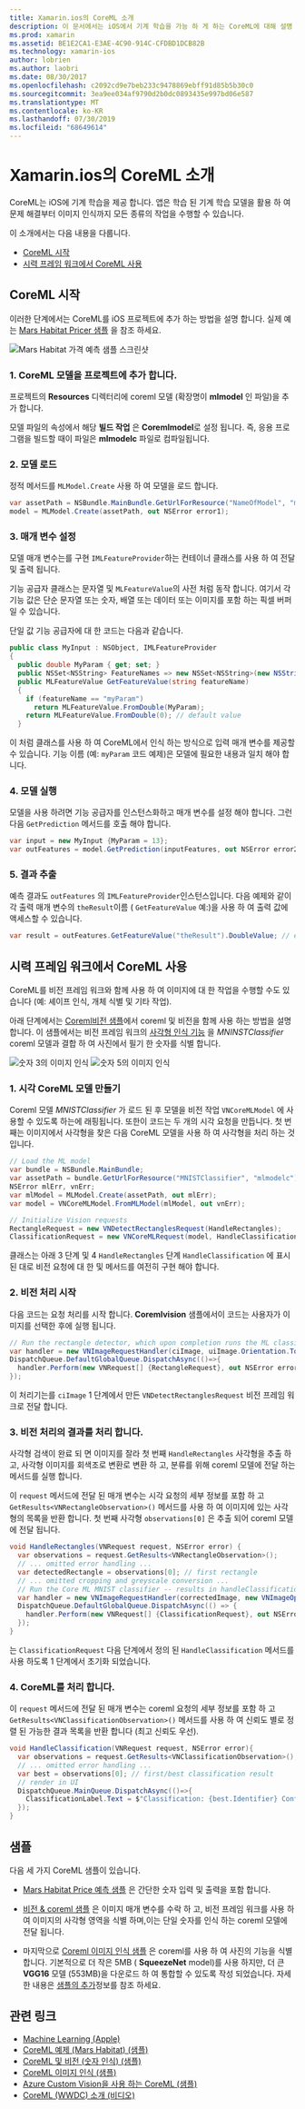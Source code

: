 ```yaml
---
title: Xamarin.ios의 CoreML 소개
description: 이 문서에서는 iOS에서 기계 학습을 가능 하 게 하는 CoreML에 대해 설명 합니다. 이 문서에서는 CoreML를 시작 하는 방법과 비전 프레임 워크에서이를 사용 하는 방법을 설명 합니다.
ms.prod: xamarin
ms.assetid: BE1E2CA1-E3AE-4C90-914C-CFDBD1DCB82B
ms.technology: xamarin-ios
author: lobrien
ms.author: laobri
ms.date: 08/30/2017
ms.openlocfilehash: c2092cd9e7beb233c9478869ebff91d85b5b30c0
ms.sourcegitcommit: 3ea9ee034af9790d2b0dc0893435e997bd06e587
ms.translationtype: MT
ms.contentlocale: ko-KR
ms.lasthandoff: 07/30/2019
ms.locfileid: "68649614"
---
```

# <a name="introduction-to-coreml-in-xamarinios"></a>Xamarin.ios의 CoreML 소개

CoreML는 iOS에 기계 학습을 제공 합니다. 앱은 학습 된 기계 학습 모델을 활용 하 여 문제 해결부터 이미지 인식까지 모든 종류의 작업을 수행할 수 있습니다.

이 소개에서는 다음 내용을 다룹니다.

- [CoreML 시작](#coreml)
- [시력 프레임 워크에서 CoreML 사용](#coremlvision)

<a name="coreml" />

## <a name="getting-started-with-coreml"></a>CoreML 시작

이러한 단계에서는 CoreML를 iOS 프로젝트에 추가 하는 방법을 설명 합니다. 실제 예는 [Mars Habitat Pricer 샘플](https://docs.microsoft.com/samples/xamarin/ios-samples/ios12-marshabitatcoremltimer/) 을 참조 하세요.

![Mars Habitat 가격 예측 샘플 스크린샷](coreml-images/marspricer-heading.png)

### <a name="1-add-the-coreml-model-to-the-project"></a>1. CoreML 모델을 프로젝트에 추가 합니다.

프로젝트의 **Resources** 디렉터리에 coreml 모델 (확장명이 **mlmodel** 인 파일)을 추가 합니다. 

모델 파일의 속성에서 해당 **빌드 작업** 은 **Coremlmodel**로 설정 됩니다. 즉, 응용 프로그램을 빌드할 때이 파일은 **mlmodelc** 파일로 컴파일됩니다.

### <a name="2-load-the-model"></a>2. 모델 로드

정적 메서드를 `MLModel.Create` 사용 하 여 모델을 로드 합니다.

```csharp
var assetPath = NSBundle.MainBundle.GetUrlForResource("NameOfModel", "mlmodelc");
model = MLModel.Create(assetPath, out NSError error1);
```

### <a name="3-set-the-parameters"></a>3. 매개 변수 설정

모델 매개 변수는를 구현 `IMLFeatureProvider`하는 컨테이너 클래스를 사용 하 여 전달 및 출력 됩니다.

기능 공급자 클래스는 문자열 및 `MLFeatureValue`의 사전 처럼 동작 합니다. 여기서 각 기능 값은 단순 문자열 또는 숫자, 배열 또는 데이터 또는 이미지를 포함 하는 픽셀 버퍼 일 수 있습니다.

단일 값 기능 공급자에 대 한 코드는 다음과 같습니다.

```csharp
public class MyInput : NSObject, IMLFeatureProvider
{
  public double MyParam { get; set; }
  public NSSet<NSString> FeatureNames => new NSSet<NSString>(new NSString("myParam"));
  public MLFeatureValue GetFeatureValue(string featureName)
  {
    if (featureName == "myParam")
      return MLFeatureValue.FromDouble(MyParam);
    return MLFeatureValue.FromDouble(0); // default value
  }
```

이 처럼 클래스를 사용 하 여 CoreML에서 인식 하는 방식으로 입력 매개 변수를 제공할 수 있습니다. 기능 이름 (예: `myParam` 코드 예제)은 모델에 필요한 내용과 일치 해야 합니다.

### <a name="4-run-the-model"></a>4. 모델 실행

모델을 사용 하려면 기능 공급자를 인스턴스화하고 매개 변수를 설정 해야 합니다. 그런 다음 `GetPrediction` 메서드를 호출 해야 합니다.

```csharp
var input = new MyInput {MyParam = 13};
var outFeatures = model.GetPrediction(inputFeatures, out NSError error2);
```

### <a name="5-extract-the-results"></a>5. 결과 추출

예측 결과도 `outFeatures` 의 `IMLFeatureProvider`인스턴스입니다. 다음 예제와 같이 각 출력 매개 변수의 `theResult`이름 ( `GetFeatureValue` 예:)을 사용 하 여 출력 값에 액세스할 수 있습니다.

```csharp
var result = outFeatures.GetFeatureValue("theResult").DoubleValue; // eg. 6227020800
```

<a name="coremlvision" />

## <a name="using-coreml-with-the-vision-framework"></a>시력 프레임 워크에서 CoreML 사용

CoreML를 비전 프레임 워크와 함께 사용 하 여 이미지에 대 한 작업을 수행할 수도 있습니다 (예: 셰이프 인식, 개체 식별 및 기타 작업).

아래 단계에서는 [Coreml비전 샘플](https://docs.microsoft.com/samples/xamarin/ios-samples/ios11-coremlvision)에서 coreml 및 비전을 함께 사용 하는 방법을 설명 합니다. 이 샘플에서는 비전 프레임 워크의 [사각형 인식 기능](~/ios/platform/introduction-to-ios11/vision.md#rectangles) 을 _MNINSTClassifier_ coreml 모델과 결합 하 여 사진에서 필기 한 숫자를 식별 합니다.

![숫자 3의 이미지 인식](coreml-images/vision3.png) ![숫자 5의 이미지 인식](coreml-images/vision5.png)

### <a name="1-create-a-vision-coreml-model"></a>1. 시각 CoreML 모델 만들기

Coreml 모델 _MNISTClassifier_ 가 로드 된 후 모델을 비전 작업 `VNCoreMLModel` 에 사용할 수 있도록 하는에 래핑됩니다. 또한이 코드는 두 개의 시각 요청을 만듭니다. 첫 번째는 이미지에서 사각형을 찾은 다음 CoreML 모델을 사용 하 여 사각형을 처리 하는 것입니다.

```csharp
// Load the ML model
var bundle = NSBundle.MainBundle;
var assetPath = bundle.GetUrlForResource("MNISTClassifier", "mlmodelc");
NSError mlErr, vnErr;
var mlModel = MLModel.Create(assetPath, out mlErr);
var model = VNCoreMLModel.FromMLModel(mlModel, out vnErr);

// Initialize Vision requests
RectangleRequest = new VNDetectRectanglesRequest(HandleRectangles);
ClassificationRequest = new VNCoreMLRequest(model, HandleClassification);
```

클래스는 아래 3 단계 및 4 `HandleRectangles` 단계 `HandleClassification` 에 표시 된 대로 비전 요청에 대 한 및 메서드를 여전히 구현 해야 합니다.

### <a name="2-start-the-vision-processing"></a>2. 비전 처리 시작

다음 코드는 요청 처리를 시작 합니다. **Coremlvision** 샘플에서이 코드는 사용자가 이미지를 선택한 후에 실행 됩니다.

```csharp
// Run the rectangle detector, which upon completion runs the ML classifier.
var handler = new VNImageRequestHandler(ciImage, uiImage.Orientation.ToCGImagePropertyOrientation(), new VNImageOptions());
DispatchQueue.DefaultGlobalQueue.DispatchAsync(()=>{
  handler.Perform(new VNRequest[] {RectangleRequest}, out NSError error);
});
```

이 처리기는를 `ciImage` 1 단계에서 만든 `VNDetectRectanglesRequest` 비전 프레임 워크로 전달 합니다.

### <a name="3-handle-the-results-of-vision-processing"></a>3. 비전 처리의 결과를 처리 합니다.

사각형 검색이 완료 되 면 이미지를 잘라 첫 번째 `HandleRectangles` 사각형을 추출 하 고, 사각형 이미지를 회색조로 변환로 변환 하 고, 분류를 위해 coreml 모델에 전달 하는 메서드를 실행 합니다.

이 `request` 메서드에 전달 된 매개 변수는 시각 요청의 세부 정보를 포함 하 고 `GetResults<VNRectangleObservation>()` 메서드를 사용 하 여 이미지에 있는 사각형의 목록을 반환 합니다. 첫 번째 사각형 `observations[0]` 은 추출 되어 coreml 모델에 전달 됩니다.

```csharp
void HandleRectangles(VNRequest request, NSError error) {
  var observations = request.GetResults<VNRectangleObservation>();
  // ... omitted error handling ...
  var detectedRectangle = observations[0]; // first rectangle
  // ... omitted cropping and greyscale conversion ...
  // Run the Core ML MNIST classifier -- results in handleClassification method
  var handler = new VNImageRequestHandler(correctedImage, new VNImageOptions());
  DispatchQueue.DefaultGlobalQueue.DispatchAsync(() => {
    handler.Perform(new VNRequest[] {ClassificationRequest}, out NSError err);
  });
}
```

는 `ClassificationRequest` 다음 단계에서 정의 된 `HandleClassification` 메서드를 사용 하도록 1 단계에서 초기화 되었습니다.

### <a name="4-handle-the-coreml"></a>4. CoreML를 처리 합니다.

이 `request` 메서드에 전달 된 매개 변수는 coreml 요청의 세부 정보를 포함 하 고 `GetResults<VNClassificationObservation>()` 메서드를 사용 하 여 신뢰도 별로 정렬 된 가능한 결과 목록을 반환 합니다 (최고 신뢰도 우선).

```csharp
void HandleClassification(VNRequest request, NSError error){
  var observations = request.GetResults<VNClassificationObservation>();
  // ... omitted error handling ...
  var best = observations[0]; // first/best classification result
  // render in UI
  DispatchQueue.MainQueue.DispatchAsync(()=>{
    ClassificationLabel.Text = $"Classification: {best.Identifier} Confidence: {best.Confidence * 100f:#.00}%";
  });
}
```

## <a name="samples"></a>샘플

다음 세 가지 CoreML 샘플이 있습니다.

* [Mars Habitat Price 예측 샘플](https://docs.microsoft.com/samples/xamarin/ios-samples/ios12-marshabitatcoremltimer/) 은 간단한 숫자 입력 및 출력을 포함 합니다.

* [비전 & coreml 샘플](https://docs.microsoft.com/samples/xamarin/ios-samples/ios11-coremlvision) 은 이미지 매개 변수를 수락 하 고, 비전 프레임 워크를 사용 하 여 이미지의 사각형 영역을 식별 하며,이는 단일 숫자를 인식 하는 coreml 모델에 전달 됩니다.

* 마지막으로 [Coreml 이미지 인식 샘플](https://docs.microsoft.com/samples/xamarin/ios-samples/ios11-coremlimagerecognition) 은 coreml를 사용 하 여 사진의 기능을 식별 합니다. 기본적으로 더 작은 5MB ( **SqueezeNet** model)를 사용 하지만, 더 큰 **VGG16** 모델 (553MB)을 다운로드 하 여 통합할 수 있도록 작성 되었습니다. 자세한 내용은 [샘플의 추가](https://github.com/xamarin/ios-samples/blob/master/ios11/CoreMLImageRecognition/CoreMLImageRecognition/README.md)정보를 참조 하세요.

## <a name="related-links"></a>관련 링크

- [Machine Learning (Apple)](https://developer.apple.com/machine-learning/)
- [CoreML 예제 (Mars Habitat) (샘플)](https://docs.microsoft.com/samples/xamarin/ios-samples/ios12-marshabitatcoremltimer/)
- [CoreML 및 비전 (숫자 인식) (샘플)](https://docs.microsoft.com/samples/xamarin/ios-samples/ios11-coremlvision)
- [CoreML 이미지 인식 (샘플)](https://docs.microsoft.com/samples/xamarin/ios-samples/ios11-coremlimagerecognition)
- [Azure Custom Vision을 사용 하는 CoreML (샘플)](https://docs.microsoft.com/samples/xamarin/ios-samples/ios11-coremlazuremodel)
- [CoreML (WWDC) 소개 (비디오)](https://developer.apple.com/videos/play/wwdc2017/703/)
